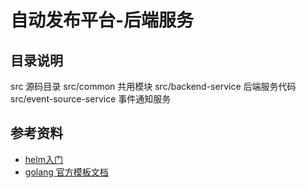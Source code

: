 # 自动发布平台-后端服务

## 目录说明
src         源码目录
src/common         共用模块
src/backend-service         后端服务代码
src/event-source-service         事件通知服务



## 参考资料
- [helm入门](https://www.jianshu.com/p/4bd853a8068b)
- [golang 官方模板文档](https://golang.org/pkg/text/template/)
